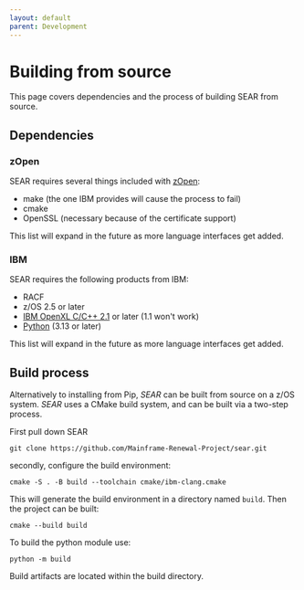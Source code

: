 ```yaml
---
layout: default
parent: Development
---
```


# Building from source

This page covers dependencies and the process of building SEAR from source.

## Dependencies

### zOpen

SEAR requires several things included with [zOpen](https://zopen.community/#/):

- make (the one IBM provides will cause the process to fail)
- cmake
- OpenSSL (necessary because of the certificate support)

This list will expand in the future as more language interfaces get added.

### IBM

SEAR requires the following products from IBM:

- RACF
- z/OS 2.5 or later
- [IBM OpenXL C/C++ 2.1](https://www.ibm.com/products/xl-cpp-compiler-zos) or later (1.1 won't work)
- [Python](https://www.ibm.com/products/open-enterprise-python-zos) (3.13 or later)

This list will expand in the future as more language interfaces get added.

## Build process

Alternatively to installing from Pip, _SEAR_ can be built from source on a z/OS system. _SEAR_ uses a CMake build system, and can be built via a two-step process.

First pull down SEAR

```shell
git clone https://github.com/Mainframe-Renewal-Project/sear.git
```

secondly, configure the build environment:

```shell
cmake -S . -B build --toolchain cmake/ibm-clang.cmake
```

This will generate the build environment in a directory named `build`. Then the project can be built:

```shell
cmake --build build
```

To build the python module use:

```shell
python -m build
```

Build artifacts are located within the build directory.

